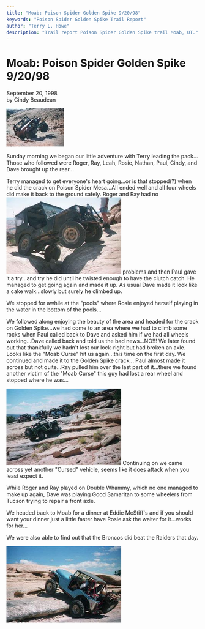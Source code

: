 ```yaml
---
title: "Moab: Poison Spider Golden Spike 9/20/98"
keywords: "Poison Spider Golden Spike Trail Report"
author: "Terry L. Howe"
description: "Trail report Poison Spider Golden Spike trail Moab, UT."
---
```

# Moab: Poison Spider Golden Spike 9/20/98

September 20, 1998  
by Cindy Beaudean  
  
[![Moab](../../img/terry/rand/mo980903_.jpg)](../../img/terry/trail/mo980903.jpg)   

Sunday morning we began our little adventure with Terry leading the pack... Those who followed were Roger, Ray, Leah, Rosie, Nathan, Paul, Cindy, and Dave brought up the rear...

Terry managed to get everyone's heart going...or is that stopped(?) when he did the crack on Poison Spider Mesa...All ended well and all four wheels did make it back to the ground safely. Roger and Ray had no [![Moab](../../img/terry/trail/mo980904_.jpg)](../../img/terry/trail/mo980904.jpg) problems and then Paul gave it a try...and try he did until he twisted enough to have the clutch catch. He managed to get going again and made it up. As usual Dave made it look like a cake walk...slowly but surely he climbed up.

We stopped for awhile at the "pools" where Rosie enjoyed herself playing in the water in the bottom of the pools... 

We followed along enjoying the beauty of the area and headed for the crack on Golden Spike...we had come to an area where we had to climb some rocks when Paul called back to Dave and asked him if we had all wheels working...Dave called back and told us the bad news...NO!!! We later found out that thankfully we hadn't lost our lock-right but had broken an axle. Looks like the "Moab Curse" hit us again...this time on the first day. We continued and made it to the Golden Spike crack... Paul almost made it across but not quite...Ray pulled him over the last part of it...there we found another victim of the "Moab Curse" this guy had lost a rear wheel and stopped where he was...

[![Moab](../../img/terry/trail/mo980902_.jpg)](../../img/terry/trail/mo980902.jpg) Continuing on we came across yet another "Cursed" vehicle, seems like it does attack when you least expect it.

While Roger and Ray played on Double Whammy, which no one managed to make up again, Dave was playing Good Samaritan to some wheelers from Tucson trying to repair a front axle.

We headed back to Moab for a dinner at Eddie McStiff's and if you should want your dinner just a little faster have Rosie ask the waiter for it...works for her...

We were also able to find out that the Broncos did beat the Raiders that day.

[![Moab](../../img/terry/trail/mo980901_.jpg)](../../img/terry/trail/mo980901.jpg)
